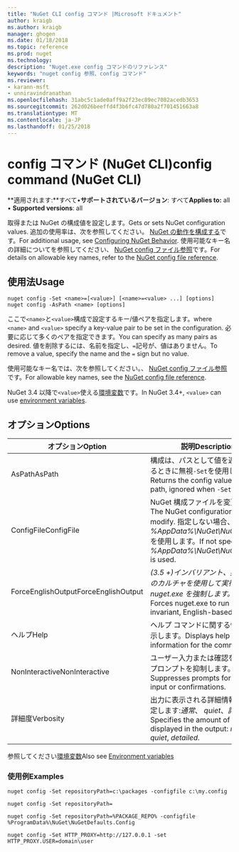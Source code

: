 ```yaml
---
title: "NuGet CLI config コマンド |Microsoft ドキュメント"
author: kraigb
ms.author: kraigb
manager: ghogen
ms.date: 01/18/2018
ms.topic: reference
ms.prod: nuget
ms.technology: 
description: "Nuget.exe config コマンドのリファレンス"
keywords: "nuget config 参照、config コマンド"
ms.reviewer:
- karann-msft
- unniravindranathan
ms.openlocfilehash: 31abc5c1ade0aff9a2f23ec89ec7082acedb3653
ms.sourcegitcommit: 262d026beeffd4f3b6fc47d780a2f701451663a8
ms.translationtype: MT
ms.contentlocale: ja-JP
ms.lasthandoff: 01/25/2018
---
```

# <a name="config-command-nuget-cli"></a><span data-ttu-id="62ddb-104">config コマンド (NuGet CLI)</span><span class="sxs-lookup"><span data-stu-id="62ddb-104">config command (NuGet CLI)</span></span>

<span data-ttu-id="62ddb-105">**適用されます:**すべて&bullet;**サポートされているバージョン**: すべて</span><span class="sxs-lookup"><span data-stu-id="62ddb-105">**Applies to:** all &bullet; **Supported versions**: all</span></span>

<span data-ttu-id="62ddb-106">取得または NuGet の構成値を設定します。</span><span class="sxs-lookup"><span data-stu-id="62ddb-106">Gets or sets NuGet configuration values.</span></span> <span data-ttu-id="62ddb-107">追加の使用率は、次を参照してください。 [NuGet の動作を構成する](../consume-packages/configuring-nuget-behavior.md)です。</span><span class="sxs-lookup"><span data-stu-id="62ddb-107">For additional usage, see [Configuring NuGet Behavior](../consume-packages/configuring-nuget-behavior.md).</span></span> <span data-ttu-id="62ddb-108">使用可能なキー名の詳細についてを参照してください、 [NuGet config ファイル参照](../Schema/nuget-config-file.md)です。</span><span class="sxs-lookup"><span data-stu-id="62ddb-108">For details on allowable key names, refer to the [NuGet config file reference](../Schema/nuget-config-file.md).</span></span>

## <a name="usage"></a><span data-ttu-id="62ddb-109">使用法</span><span class="sxs-lookup"><span data-stu-id="62ddb-109">Usage</span></span>

```cli
nuget config -Set <name>=[<value>] [<name>=<value> ...] [options]
nuget config -AsPath <name> [options]
```

<span data-ttu-id="62ddb-110">ここで`<name>`と`<value>`構成で設定するキー/値ペアを指定します。</span><span class="sxs-lookup"><span data-stu-id="62ddb-110">where `<name>` and `<value>` specify a key-value pair to be set in the configuration.</span></span> <span data-ttu-id="62ddb-111">必要に応じて多くのペアを指定できます。</span><span class="sxs-lookup"><span data-stu-id="62ddb-111">You can specify as many pairs as desired.</span></span> <span data-ttu-id="62ddb-112">値を削除するには、名前を指定し、`=`記号が、値はありません。</span><span class="sxs-lookup"><span data-stu-id="62ddb-112">To remove a value, specify the name and the `=` sign but no value.</span></span>

<span data-ttu-id="62ddb-113">使用可能なキー名では、次を参照してください。、 [NuGet config ファイル参照](../Schema/nuget-config-file.md)です。</span><span class="sxs-lookup"><span data-stu-id="62ddb-113">For allowable key names, see the [NuGet config file reference](../Schema/nuget-config-file.md).</span></span>

<span data-ttu-id="62ddb-114">NuGet 3.4 以降で`<value>`使える[環境変数](cli-ref-environment-variables.md)です。</span><span class="sxs-lookup"><span data-stu-id="62ddb-114">In NuGet 3.4+, `<value>` can use [environment variables](cli-ref-environment-variables.md).</span></span>

## <a name="options"></a><span data-ttu-id="62ddb-115">オプション</span><span class="sxs-lookup"><span data-stu-id="62ddb-115">Options</span></span>

| <span data-ttu-id="62ddb-116">オプション</span><span class="sxs-lookup"><span data-stu-id="62ddb-116">Option</span></span> | <span data-ttu-id="62ddb-117">説明</span><span class="sxs-lookup"><span data-stu-id="62ddb-117">Description</span></span> |
| --- | --- |
| <span data-ttu-id="62ddb-118">AsPath</span><span class="sxs-lookup"><span data-stu-id="62ddb-118">AsPath</span></span> | <span data-ttu-id="62ddb-119">構成は、パスとして値を返しますするときに無視`-Set`を使用します。</span><span class="sxs-lookup"><span data-stu-id="62ddb-119">Returns the config value as a path, ignored when `-Set` is used.</span></span> |
| <span data-ttu-id="62ddb-120">ConfigFile</span><span class="sxs-lookup"><span data-stu-id="62ddb-120">ConfigFile</span></span> | <span data-ttu-id="62ddb-121">NuGet 構成ファイルを変更します。</span><span class="sxs-lookup"><span data-stu-id="62ddb-121">The NuGet configuration file to modify.</span></span> <span data-ttu-id="62ddb-122">指定しない場合、 *%AppData%\NuGet\NuGet.Config*を使用します。</span><span class="sxs-lookup"><span data-stu-id="62ddb-122">If not specified, *%AppData%\NuGet\NuGet.Config* is used.</span></span> |
| <span data-ttu-id="62ddb-123">ForceEnglishOutput</span><span class="sxs-lookup"><span data-stu-id="62ddb-123">ForceEnglishOutput</span></span> | <span data-ttu-id="62ddb-124">*(3.5 +)*インバリアント、英語ベースのカルチャを使用して実行する nuget.exe を強制します。</span><span class="sxs-lookup"><span data-stu-id="62ddb-124">*(3.5+)* Forces nuget.exe to run using an invariant, English-based culture.</span></span> |
| <span data-ttu-id="62ddb-125">ヘルプ</span><span class="sxs-lookup"><span data-stu-id="62ddb-125">Help</span></span> | <span data-ttu-id="62ddb-126">ヘルプ コマンドに関する情報を表示します。</span><span class="sxs-lookup"><span data-stu-id="62ddb-126">Displays help information for the command.</span></span> |
| <span data-ttu-id="62ddb-127">NonInteractive</span><span class="sxs-lookup"><span data-stu-id="62ddb-127">NonInteractive</span></span> | <span data-ttu-id="62ddb-128">ユーザー入力または確認を要求するプロンプトを抑制します。</span><span class="sxs-lookup"><span data-stu-id="62ddb-128">Suppresses prompts for user input or confirmations.</span></span> |
| <span data-ttu-id="62ddb-129">詳細度</span><span class="sxs-lookup"><span data-stu-id="62ddb-129">Verbosity</span></span> | <span data-ttu-id="62ddb-130">出力に表示される詳細情報の量を指定します:*通常*、 *quiet*、*詳細*です。</span><span class="sxs-lookup"><span data-stu-id="62ddb-130">Specifies the amount of detail displayed in the output: *normal*, *quiet*, *detailed*.</span></span> |

<span data-ttu-id="62ddb-131">参照してください[環境変数](cli-ref-environment-variables.md)</span><span class="sxs-lookup"><span data-stu-id="62ddb-131">Also see [Environment variables](cli-ref-environment-variables.md)</span></span>

### <a name="examples"></a><span data-ttu-id="62ddb-132">使用例</span><span class="sxs-lookup"><span data-stu-id="62ddb-132">Examples</span></span>

```cli
nuget config -Set repositoryPath=c:\packages -configfile c:\my.config

nuget config -Set repositoryPath=

nuget config -Set repositoryPath=%PACKAGE_REPO% -configfile %ProgramData%\NuGet\NuGetDefaults.Config

nuget config -Set HTTP_PROXY=http://127.0.0.1 -set HTTP_PROXY.USER=domain\user
```
